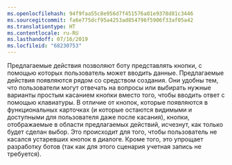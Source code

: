 ```yaml
---
ms.openlocfilehash: 94f9faa55c8e956d7f451576a01e9378d81c3446
ms.sourcegitcommit: fa6e775dcf95a4253ad854796f5906f33af05a42
ms.translationtype: HT
ms.contentlocale: ru-RU
ms.lasthandoff: 07/16/2019
ms.locfileid: "68230753"
---
```

Предлагаемые действия позволяют боту представлять кнопки, с помощью которых пользователь может вводить данные. Предлагаемые действия появляются рядом со средством создания. Они удобны тем, что пользователи могут отвечать на вопросы или выбирать нужные варианты простым касанием кнопки вместо того, чтобы вводить ответ с помощью клавиатуры. В отличие от кнопок, которые появляются в функциональных карточках (и которые остаются видимыми и доступными для пользователя даже после касания), кнопки, отображаемые в области предлагаемых действий, исчезнут, как только будет сделан выбор. Это происходит для того, чтобы пользователь не касался устаревших кнопок в диалоге. Кроме того, это упрощает разработку ботов (так как для этого сценария учетная запись не требуется).